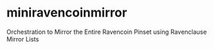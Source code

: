 # miniravencoinmirror
Orchestration to Mirror the Entire Ravencoin Pinset using Ravenclause Mirror Lists

